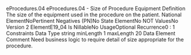 

eProcedures.04
eProcedures.04 - Size of Procedure Equipment
Definition
The size of the equipment used in the procedure on the patient.
National ElementNoPertinent Negatives (PN)No
State ElementNo
NOT ValuesNo
Version 2 ElementE19_04
Is NillableNo
UsageOptional
Recurrence0 : 1
Constraints
Data Type
string
minLength
1
maxLength
20
Data Element Comment
Need business logic to require detail of size appropriate for the procedure.